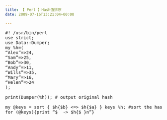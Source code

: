 ```yaml
---
title: 【 Perl 】Hash值排序
date: 2009-07-16T13:21:04+00:00

---
```

<pre class="brush: perl">#! /usr/bin/perl
use strict;
use Data::Dumper;
my %h=(
“Alex”=>24,
“Sam”=>25,
“Bob”=>30,
“Andy”=>11,
“Wills”=>35,
“Mary”=>16,
“Helen”=>24
);

print(Dumper(%h)); # output original hash

my @keys = sort { $h{$b} &lt;=> $h{$a} } keys %h; #sort the hash table
for (@keys){print “$_ -> $h{$_}n”}
</pre>
